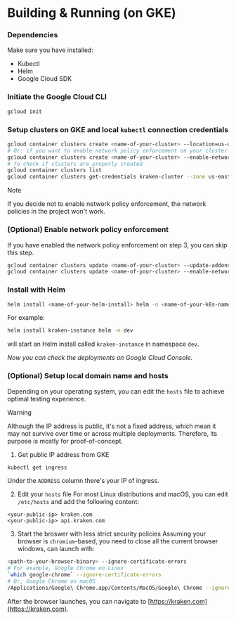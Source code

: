 # Building & Running (on GKE)

### Dependencies
Make sure you have installed:
- Kubectl
- Helm
- Google Cloud SDK

### Initiate the Google Cloud CLI
```bash
gcloud init
```

### Setup clusters on GKE and local `kubectl` connection credentials
```bash
gcloud container clusters create <name-of-your-cluster> --location=us-west1 --num-nodes 1
# Or: if you want to enable network policy enforcement on your cluster
gcloud container clusters create <name-of-your-cluster> --enable-network-policy --location=us-west1 --num-nodes 1
# To check if clusters are properly created
gcloud container clusters list
gcloud container clusters get-credentials kraken-cluster --zone us-east1
```
> [!NOTE]  
> If you decide not to enable network policy enforcement, the network policies in the project won't work. 

### (Optional) Enable network policy enforcement
If you have enabled the network policy enforcement on step 3, you can skip this step. 
```bash
gcloud container clusters update <name-of-your-cluster> --update-addons=NetworkPolicy=ENABLED
gcloud container clusters update <name-of-your-cluster> --enable-network-policy
```

### Install with Helm
```bash
helm install <name-of-your-helm-install> helm -n <name-of-your-k8s-namespace>
```
For example:
```bash
helm install kraken-instance helm -n dev
```
will start an Helm install called `kraken-instance` in namespace `dev`.  

_Now you can check the deployments on Google Cloud Console._  

### (Optional) Setup local domain name and hosts
Depending on your operating system, you can edit the `hosts` file to achieve optimal testing experience.  

> [!WARNING]  
> Although the IP address is public, it's not a fixed address, which mean it may not survive over time or
> across multiple deployments. Therefore, its purpose is mostly for proof-of-concept. 

1. Get public IP address from GKE
```bash
kubectl get ingress
```
Under the `ADDRESS` column there's your IP of ingress.  

2. Edit your `hosts` file
For most Linux distributions and macOS, you can edit `/etc/hosts` and add the following content:
```
<your-public-ip> kraken.com
<your-public-ip> api.kraken.com
```

3. Start the broswer with less strict security policies
Assuming your browser is `chromium`-based, you need to close all the current browser windows, can launch with:
```bash
<path-to-your-browser-binary> --ignore-certificate-errors
# For example, Google Chrome on Linux
`which google-chrome` --ignore-certificate-errors
# Or, Google Chrome on macOS
/Applications/Google\ Chrome.app/Contents/MacOS/Google\ Chrome --ignore-certificate-errors
```
After the browser launches, you can navigate to [https://kraken.com](https://kraken.com). 